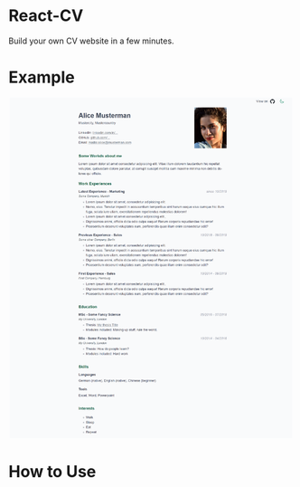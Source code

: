 # React-CV

Build your own CV website in a few minutes.

# Example

<div style="text-align:center">
  <img src="imgs/screenshot.png" alt="Example CV" width="500px">
</div>

# How to Use
